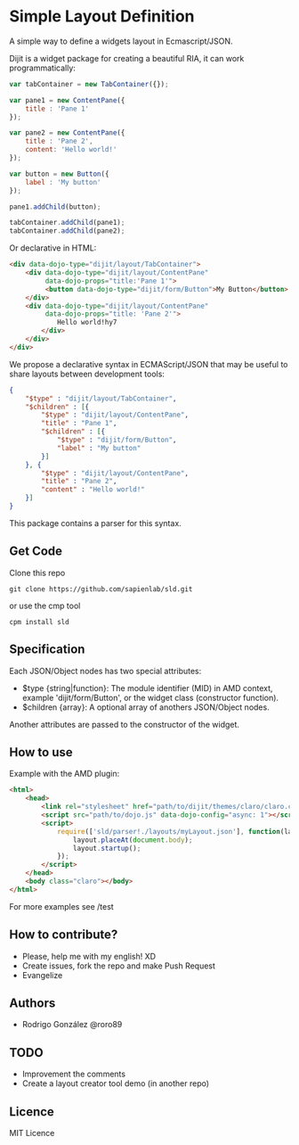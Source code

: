 # Simple Layout Definition
A simple way to define a widgets layout in Ecmascript/JSON.

Dijit is a widget package for creating a beautiful RIA, it can work programmatically:
```javascript
var tabContainer = new TabContainer({});

var pane1 = new ContentPane({
	title : 'Pane 1'	
});

var pane2 = new ContentPane({
	title : 'Pane 2',
	content: 'Hello world!'
});

var button = new Button({
	label : 'My button'
});

pane1.addChild(button);

tabContainer.addChild(pane1);
tabContainer.addChild(pane2);
```

Or declarative in HTML:
```html
<div data-dojo-type="dijit/layout/TabContainer">
	<div data-dojo-type="dijit/layout/ContentPane"
		 data-dojo-props="title:'Pane 1'">
		 <button data-dojo-type="dijit/form/Button">My Button</button>
	</div>
	<div data-dojo-type="dijit/layout/ContentPane"
		 data-dojo-props="title: 'Pane 2'">
		 	Hello world!hy7
		</div>
	</div>
</div>
```

We propose a declarative syntax in ECMAScript/JSON that may be useful to share layouts between development tools:
```json
{
	"$type" : "dijit/layout/TabContainer",
	"$children" : [{
		"$type" : "dijit/layout/ContentPane",
		"title" : "Pane 1",
		"$children" : [{
			"$type" : "dijit/form/Button",			
			"label" : "My button"
		}]
	}, {
		"$type" : "dijit/layout/ContentPane",
		"title" : "Pane 2",
		"content" : "Hello world!"
	}]
}
```
This package contains a parser for this syntax.
 
## Get Code

Clone this repo
```
git clone https://github.com/sapienlab/sld.git
```
or use the cmp tool
```
cpm install sld
```

## Specification

Each JSON/Object nodes has two special attributes:
* $type {string|function}: The module identifier (MID) in AMD context, example 'dijit/form/Button', or the widget class (constructor function).
* $children {array}: A optional array of anothers JSON/Object nodes.

Another attributes are passed to the constructor of the widget.

## How to use

Example with the AMD plugin:
```html
<html>
	<head>
		<link rel="stylesheet" href="path/to/dijit/themes/claro/claro.css">
		<script src="path/to/dojo.js" data-dojo-config="async: 1"></script>
		<script>
			require(['sld/parser!./layouts/myLayout.json'], function(layout) {
				layout.placeAt(document.body);
				layout.startup();
			});
		</script>
	</head>
	<body class="claro"></body>
</html>
```
For more examples see /test

## How to contribute?

* Please, help me with my english! XD
* Create issues, fork the repo and make Push Request
* Evangelize

## Authors
* Rodrigo González @roro89

## TODO

* Improvement the comments
* Create a layout creator tool demo (in another repo)

## Licence

MIT Licence